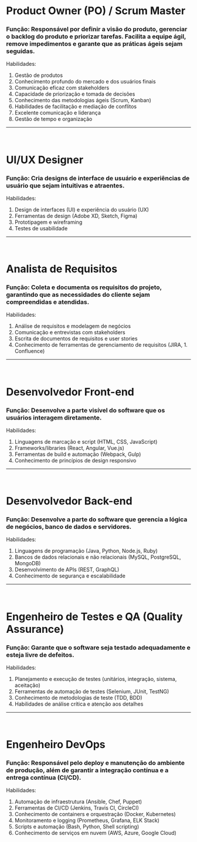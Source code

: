 # Product Owner (PO) / Scrum Master

### Função: Responsável por definir a visão do produto, gerenciar o backlog do produto e priorizar tarefas. Facilita a equipe ágil, remove impedimentos e garante que as práticas ágeis sejam seguidas.

Habilidades:
1. Gestão de produtos
2. Conhecimento profundo do mercado e dos usuários finais
3. Comunicação eficaz com stakeholders
4. Capacidade de priorização e tomada de decisões
5. Conhecimento das metodologias ágeis (Scrum, Kanban)
6. Habilidades de facilitação e mediação de conflitos
7. Excelente comunicação e liderança
8. Gestão de tempo e organização
---
<br>

# UI/UX Designer

### Função: Cria designs de interface de usuário e experiências de usuário que sejam intuitivas e atraentes.

Habilidades:
1. Design de interfaces (UI) e experiência do usuário (UX)
2. Ferramentas de design (Adobe XD, Sketch, Figma)
3. Prototipagem e wireframing
4. Testes de usabilidade 
---
<br>

# Analista de Requisitos

### Função: Coleta e documenta os requisitos do projeto, garantindo que as necessidades do cliente sejam compreendidas e atendidas.

Habilidades:
1. Análise de requisitos e modelagem de negócios
2. Comunicação e entrevistas com stakeholders
3. Escrita de documentos de requisitos e user stories
4. Conhecimento de ferramentas de gerenciamento de requisitos (JIRA, 1. Confluence)
---
<br>

# Desenvolvedor Front-end

### Função: Desenvolve a parte visível do software que os usuários interagem diretamente.

Habilidades:
1. Linguagens de marcação e script (HTML, CSS, JavaScript)
2. Frameworks/libraries (React, Angular, Vue.js)
3. Ferramentas de build e automação (Webpack, Gulp)
4. Conhecimento de princípios de design responsivo
---
<br>

# Desenvolvedor Back-end

### Função: Desenvolve a parte do software que gerencia a lógica de negócios, banco de dados e servidores.

Habilidades:
1. Linguagens de programação (Java, Python, Node.js, Ruby)
2. Bancos de dados relacionais e não relacionais (MySQL, PostgreSQL, MongoDB)
3. Desenvolvimento de APIs (REST, GraphQL)
4. Conhecimento de segurança e escalabilidade
---
<br>

# Engenheiro de Testes e QA (Quality Assurance)

### Função: Garante que o software seja testado adequadamente e esteja livre de defeitos.

Habilidades:
1. Planejamento e execução de testes (unitários, integração, sistema, aceitação)
2. Ferramentas de automação de testes (Selenium, JUnit, TestNG)
3. Conhecimento de metodologias de teste (TDD, BDD)
4. Habilidades de análise crítica e atenção aos detalhes
---
<br>

# Engenheiro DevOps

### Função: Responsável pelo deploy e manutenção do ambiente de produção, além de garantir a integração contínua e a entrega contínua (CI/CD).

Habilidades:
1. Automação de infraestrutura (Ansible, Chef, Puppet)
2. Ferramentas de CI/CD (Jenkins, Travis CI, CircleCI)
3. Conhecimento de containers e orquestração (Docker, Kubernetes)
4. Monitoramento e logging (Prometheus, Grafana, ELK Stack)
5. Scripts e automação (Bash, Python, Shell scripting)
6. Conhecimento de serviços em nuvem (AWS, Azure, Google Cloud)
